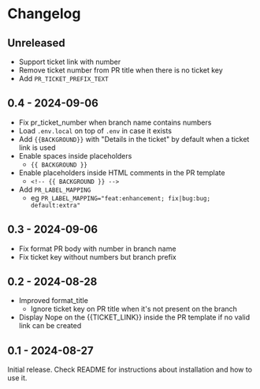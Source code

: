 # Changelog

## Unreleased

- Support ticket link with number
- Remove ticket number from PR title when there is no ticket key
- Add `PR_TICKET_PREFIX_TEXT`

## 0.4 - 2024-09-06

- Fix pr_ticket_number when branch name contains numbers
- Load `.env.local` on top of `.env` in case it exists
- Add `{{BACKGROUND}}` with "Details in the ticket" by default when a ticket link is used
- Enable spaces inside placeholders
  - `{{ BACKGROUND }}`
- Enable placeholders inside HTML comments in the PR template
  - `<!-- {{ BACKGROUND }} -->`
- Add `PR_LABEL_MAPPING`
  - eg `PR_LABEL_MAPPING="feat:enhancement; fix|bug:bug; default:extra"`

## 0.3 - 2024-09-06

- Fix format PR body with number in branch name
- Fix ticket key without numbers but branch prefix

## 0.2 - 2024-08-28

- Improved format_title
  - Ignore ticket key on PR title when it's not present on the branch
- Display Nope on the {{TICKET_LINK}} inside the PR template if no valid link can be created

## 0.1 - 2024-08-27

Initial release. Check README for instructions about installation and how to use it.
